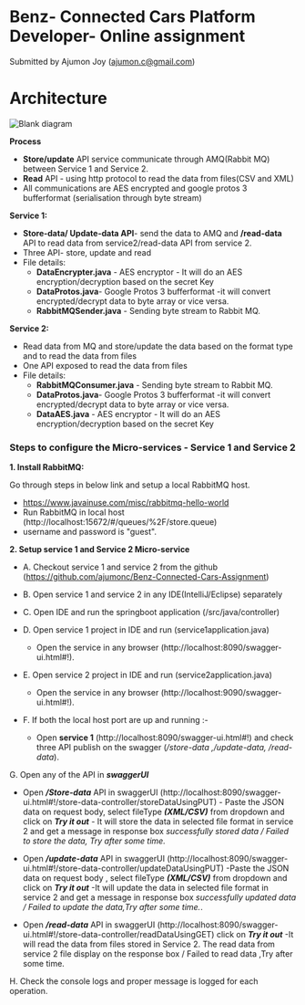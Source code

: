 # Benz- Connected Cars Platform Developer- Online assignment 
 Submitted by Ajumon Joy (ajumon.c@gmail.com)
# Architecture
![Blank diagram](https://user-images.githubusercontent.com/63783290/131974254-7671f20a-e82b-44c4-bd81-0044f3a0fb86.jpeg)

**Process**
- **Store/update** API service communicate through AMQ(Rabbit MQ) between Service 1 and Service 2.
- **Read** API - using http protocol to read the data from files(CSV and XML)
- All communications are AES encrypted and google protos 3 bufferformat (serialisation through byte stream)

**Service 1:**
- **Store-data/ Update-data API**- send the data to AMQ and **/read-data** API to read data from service2/read-data API from service 2.
- Three API- store, update and read
- File details:
  - **DataEncrypter.java** - AES encryptor - It will do an AES encryption/decryption based on the secret Key
  - **DataProtos.java**- Google Protos 3 bufferformat -it will convert encrypted/decrypt data to byte array or vice versa.
  - **RabbitMQSender.java** - Sending byte stream to Rabbit MQ.

**Service 2:**
- Read data from MQ and store/update the data based on the format type and to read the data from files
- One API exposed to read the data from files
- File details:
   - **RabbitMQConsumer.java** - Sending byte stream to Rabbit MQ.
   - **DataProtos.java**- Google Protos 3 bufferformat -it will convert encrypted/decrypt data to byte array or vice versa.
   - **DataAES.java** - AES encryptor - It will do an AES encryption/decryption based on the secret Key
 

### Steps to configure the Micro-services - Service 1 and Service 2

**1. Install RabbitMQ:**

Go through steps in below link and setup a local RabbitMQ host.

- https://www.javainuse.com/misc/rabbitmq-hello-world
- Run RabbitMQ in local host (http://localhost:15672/#/queues/%2F/store.queue)
- username and password is "guest".

**2. Setup service 1 and Service 2 Micro-service**  

- A. Checkout service 1 and service 2 from the github (https://github.com/ajumonc/Benz-Connected-Cars-Assignment)

- B. Open service 1 and service 2 in any IDE(IntelliJ/Eclipse) separately 

- C. Open IDE and run the springboot application (/src/java/controller)

- D. Open service 1 project in IDE and run (service1application.java)
  - Open the service in any browser (http://localhost:8090/swagger-ui.html#!).

- E. Open service 2 project in IDE and run (service2application.java)
  - Open the service in any browser (http://localhost:9090/swagger-ui.html#!).

- F. If both the local host port are up and running :- 

  - Open **service 1** (http://localhost:8090/swagger-ui.html#!) and 
  check three API publish on the swagger (_/store-data ,/update-data, /read-data_).

G. Open any of the API in _**swaggerUI**_

 - Open _**/Store-data**_ API in swaggerUI (http://localhost:8090/swagger-ui.html#!/store-data-controller/storeDataUsingPUT) - Paste the JSON data on request body, select fileType _**(XML/CSV)**_ from dropdown and click on **_Try it out_** - It will store the data in selected file format in service 2 and get a message in response box _successfully stored data / Failed to store the data, Try after some time._

 - Open _**/update-data**_ API in swaggerUI (http://localhost:8090/swagger-ui.html#!/store-data-controller/updateDataUsingPUT) -Paste the JSON data on request body , select fileType _**(XML/CSV)**_ from dropdown and click on **_Try it out_** -It will update the data in selected file format in service 2 and get a message in response box _successfully updated data / Failed to update the data,Try after some time._.
 
 - Open _**/read-data**_ API in swaggerUI (http://localhost:8090/swagger-ui.html#!/store-data-controller/readDataUsingGET) click on **_Try it out_** -It will read the data from files stored in Service 2. The read data from service 2 file display on the response box / Failed to read data ,Try after some time.

H. Check the console logs  and proper message is logged for each operation.
 
